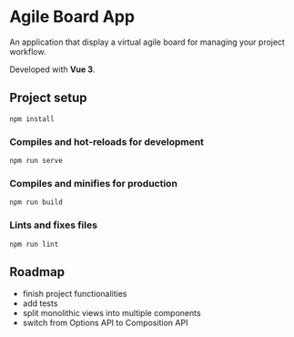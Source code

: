 # Agile Board App

An application that display a virtual agile board for managing your project workflow.

Developed with __Vue 3__.


## Project setup
```
npm install
```

### Compiles and hot-reloads for development
```
npm run serve
```

### Compiles and minifies for production
```
npm run build
```

### Lints and fixes files
```
npm run lint
```

## Roadmap

- finish project functionalities
- add tests
- split monolithic views into multiple components
- switch from Options API to Composition API
